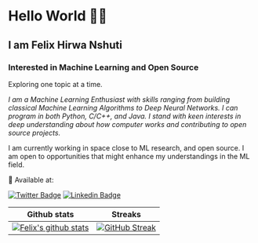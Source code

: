 # Hello World 👋🏿

## I am Felix Hirwa Nshuti

### Interested in Machine Learning and Open Source

Exploring one topic at a time.

_I am a Machine Learning Enthusiast with skills ranging from building classical Machine Learning Algorithms to Deep Neural Networks. I can program in both Python, C/C++, and Java. I stand with keen interests in deep understanding about how computer works and contributing to open source projects._

I am currently working in space close to ML research, and open source. I am open to opportunities that might enhance my understandings in the ML field.

💬 Available at:

[![Twitter Badge](https://img.shields.io/badge/Twitter-1DA1F2?style=for-the-badge&logo=twitter&logoColor=white)](https://twitter.com/__hirwa)
[![Linkedin Badge](https://img.shields.io/badge/LinkedIn-0077B5?style=for-the-badge&logo=linkedin&logoColor=white)](https://www.linkedin.com/in/hirwa-nshuti/)


|Github stats|Streaks|
|-----|-------|
[![Felix's github stats](https://github-readme-stats.vercel.app/api?username=hirwa-nshuti&count_private=true&show_icons=true&theme=radical)](https://github.com/hirwa-nshuti)|[![GitHub Streak](http://github-readme-streak-stats.herokuapp.com?user=hirwa-nshuti&theme=dark&date_format=M%20j%5B%2C%20Y%5D)](https://git.io/streak-stats)|
